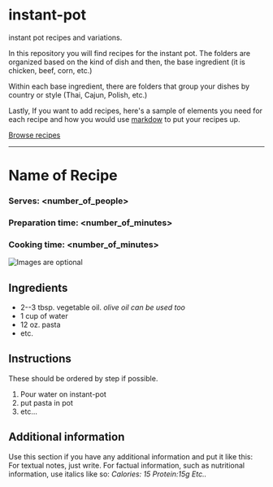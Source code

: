 # instant-pot
instant pot recipes and variations.

In this repository you will find recipes for the instant pot.
The folders are organized based on the kind of dish and then, the base ingredient (it is chicken, beef, corn, etc.)

Within each base ingredient, there are folders that group your dishes by country or style (Thai, Cajun, Polish, etc.)

Lastly, If you want to add recipes, here's a sample of elements you need for each recipe and how you would use [markdow](https://www.markdownguide.org/cheat-sheet/) to put your recipes up.

[Browse recipes](https://github.com/fiacobelli/instant-pot/meal)

----
# Name of Recipe

### Serves: <number_of_people>
### Preparation time: <number_of_minutes>
### Cooking time: <number_of_minutes>

![Images are optional](image.jpg)

## Ingredients
- 2--3 tbsp. vegetable oil. *olive oil can be used too*
- 1 cup of water
- 12 oz. pasta
- etc.

## Instructions
These should be ordered by step if possible.
1. Pour water on instant-pot
2. put pasta in pot
3. etc...

## Additional information
Use this section if you have any additional information and put it like this:
For textual notes, just write. For factual information, such as nutritional information, use italics like so:
*Calories: 15*
*Protein:15g*
*Etc..*
